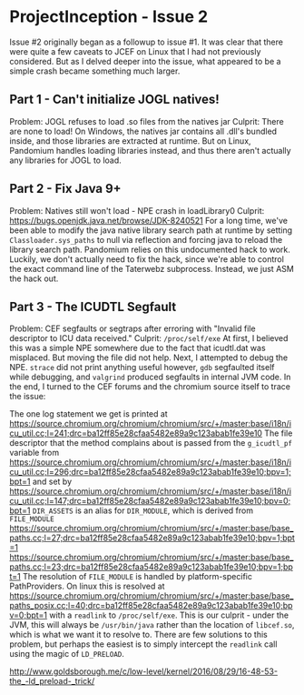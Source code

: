 # ProjectInception - Issue 2

Issue #2 originally began as a followup to issue #1. It was clear that
there were quite a few caveats to JCEF on Linux that I had not previously
considered. But as I delved deeper into the issue, what appeared to be
a simple crash became something much larger.

## Part 1 - Can't initialize JOGL natives!
Problem: JOGL refuses to load .so files from the natives jar
Culprit: There are none to load!
On Windows, the natives jar contains all .dll's bundled inside,
and those libraries are extracted at runtime. But on Linux,
Pandomium handles loading libraries instead, and thus there
aren't actually any libraries for JOGL to load.

## Part 2 - Fix Java 9+
Problem: Natives still won't load - NPE crash in loadLibrary0
Culprit: https://bugs.openjdk.java.net/browse/JDK-8240521
For a long time, we've been able to modify the java native library
search path at runtime by setting `Classloader.sys_paths` to null via
reflection and forcing java to reload the library search path.
Pandomium relies on this undocumented hack to work. Luckily, we
don't actually need to fix the hack, since we're able to control
the exact command line of the Taterwebz subprocess. Instead, we
just ASM the hack out.

## Part 3 - The ICUDTL Segfault
Problem: CEF segfaults or segtraps after erroring with
         "Invalid file descriptor to ICU data received."
Culprit: `/proc/self/exe`
At first, I believed this was a simple NPE somewhere due
to the fact that icudtl.dat was misplaced. But moving the
file did not help.
Next, I attempted to debug the NPE. `strace` did not print
anything useful however, `gdb` segfaulted itself while
debugging, and `valgrind` produced segfaults in internal
JVM code. In the end, I turned to the CEF forums and the
chromium source itself to trace the issue:

The one log statement we get is printed at
https://source.chromium.org/chromium/chromium/src/+/master:base/i18n/icu_util.cc;l=241;drc=ba12ff85e28cfaa5482e89a9c123abab1fe39e10
The file descriptor that the method complains about is passed from the `g_icudtl_pf` variable from
https://source.chromium.org/chromium/chromium/src/+/master:base/i18n/icu_util.cc;l=296;drc=ba12ff85e28cfaa5482e89a9c123abab1fe39e10;bpv=1;bpt=1
and set by
https://source.chromium.org/chromium/chromium/src/+/master:base/i18n/icu_util.cc;l=147;drc=ba12ff85e28cfaa5482e89a9c123abab1fe39e10;bpv=0;bpt=1
`DIR_ASSETS` is an alias for `DIR_MODULE`, which is derived from `FILE_MODULE`
https://source.chromium.org/chromium/chromium/src/+/master:base/base_paths.cc;l=27;drc=ba12ff85e28cfaa5482e89a9c123abab1fe39e10;bpv=1;bpt=1
https://source.chromium.org/chromium/chromium/src/+/master:base/base_paths.cc;l=23;drc=ba12ff85e28cfaa5482e89a9c123abab1fe39e10;bpv=1;bpt=1
The resolution of `FILE_MODULE` is handled by platform-specific PathProviders. On linux this is resolved at
https://source.chromium.org/chromium/chromium/src/+/master:base/base_paths_posix.cc;l=40;drc=ba12ff85e28cfaa5482e89a9c123abab1fe39e10;bpv=0;bpt=1
with a `readlink` to `/proc/self/exe`. This is our culprit - under the JVM, this will always be `/usr/bin/java` rather than
the location of `libcef.so`, which is what we want it to resolve to.
There are few solutions to this problem, but perhaps the easiest is
to simply intercept the `readlink` call using the magic of `LD_PRELOAD`.

http://www.goldsborough.me/c/low-level/kernel/2016/08/29/16-48-53-the_-ld_preload-_trick/
